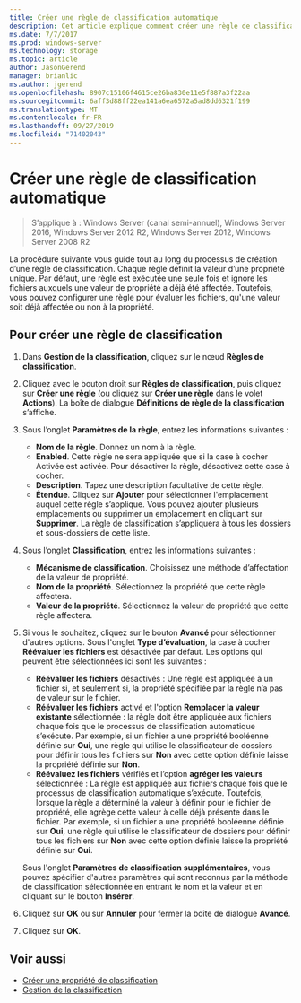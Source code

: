 ```yaml
---
title: Créer une règle de classification automatique
description: Cet article explique comment créer une règle de classification pour une propriété.
ms.date: 7/7/2017
ms.prod: windows-server
ms.technology: storage
ms.topic: article
author: JasonGerend
manager: brianlic
ms.author: jgerend
ms.openlocfilehash: 8907c15106f4615ce26ba830e11e5f887a3f22aa
ms.sourcegitcommit: 6aff3d88ff22ea141a6ea6572a5ad8dd6321f199
ms.translationtype: MT
ms.contentlocale: fr-FR
ms.lasthandoff: 09/27/2019
ms.locfileid: "71402043"
---
```

# <a name="create-an-automatic-classification-rule"></a>Créer une règle de classification automatique

> S’applique à : Windows Server (canal semi-annuel), Windows Server 2016, Windows Server 2012 R2, Windows Server 2012, Windows Server 2008 R2

La procédure suivante vous guide tout au long du processus de création d’une règle de classification. Chaque règle définit la valeur d’une propriété unique. Par défaut, une règle est exécutée une seule fois et ignore les fichiers auxquels une valeur de propriété a déjà été affectée. Toutefois, vous pouvez configurer une règle pour évaluer les fichiers, qu'une valeur soit déjà affectée ou non à la propriété.

## <a name="to-create-a-classification-rule"></a>Pour créer une règle de classification

1.  Dans **Gestion de la classification**, cliquez sur le nœud **Règles de classification**.

2.  Cliquez avec le bouton droit sur **Règles de classification**, puis cliquez sur **Créer une règle** (ou cliquez sur **Créer une règle** dans le volet **Actions**). La boîte de dialogue **Définitions de règle de la classification** s’affiche.

3.  Sous l’onglet **Paramètres de la règle**, entrez les informations suivantes :

    -   **Nom de la règle**. Donnez un nom à la règle.
    -   **Enabled**. Cette règle ne sera appliquée que si la case à cocher Activée est activée. Pour désactiver la règle, désactivez cette case à cocher.
    -   **Description**. Tapez une description facultative de cette règle.
    -   **Étendue**. Cliquez sur **Ajouter** pour sélectionner l'emplacement auquel cette règle s’applique. Vous pouvez ajouter plusieurs emplacements ou supprimer un emplacement en cliquant sur **Supprimer**. La règle de classification s’appliquera à tous les dossiers et sous-dossiers de cette liste.

4.  Sous l’onglet **Classification**, entrez les informations suivantes :

    -   **Mécanisme de classification**. Choisissez une méthode d’affectation de la valeur de propriété.
    -   **Nom de la propriété**. Sélectionnez la propriété que cette règle affectera.
    -   **Valeur de la propriété**. Sélectionnez la valeur de propriété que cette règle affectera.

5.  Si vous le souhaitez, cliquez sur le bouton **Avancé** pour sélectionner d'autres options. Sous l'onglet **Type d’évaluation**, la case à cocher **Réévaluer les fichiers** est désactivée par défaut. Les options qui peuvent être sélectionnées ici sont les suivantes :

    -   **Réévaluer les fichiers** désactivés : Une règle est appliquée à un fichier si, et seulement si, la propriété spécifiée par la règle n’a pas de valeur sur le fichier.
    -   **Réévaluer les fichiers** activé et l'option **Remplacer la valeur existante** sélectionnée : la règle doit être appliquée aux fichiers chaque fois que le processus de classification automatique s’exécute. Par exemple, si un fichier a une propriété booléenne définie sur **Oui**, une règle qui utilise le classificateur de dossiers pour définir tous les fichiers sur **Non** avec cette option définie laisse la propriété définie sur **Non**.
    -   **Réévaluez les fichiers** vérifiés et l’option **agréger les valeurs** sélectionnée : La règle est appliquée aux fichiers chaque fois que le processus de classification automatique s’exécute. Toutefois, lorsque la règle a déterminé la valeur à définir pour le fichier de propriété, elle agrège cette valeur à celle déjà présente dans le fichier. Par exemple, si un fichier a une propriété booléenne définie sur **Oui**, une règle qui utilise le classificateur de dossiers pour définir tous les fichiers sur **Non** avec cette option définie laisse la propriété définie sur **Oui**.

    Sous l'onglet **Paramètres de classification supplémentaires**, vous pouvez spécifier d'autres paramètres qui sont reconnus par la méthode de classification sélectionnée en entrant le nom et la valeur et en cliquant sur le bouton **Insérer**.

6.  Cliquez sur **OK** ou sur **Annuler** pour fermer la boîte de dialogue **Avancé**.

7.  Cliquez sur **OK**.

## <a name="see-also"></a>Voir aussi

-   [Créer une propriété de classification](create-classification-property.md)
-   [Gestion de la classification](classification-management.md)